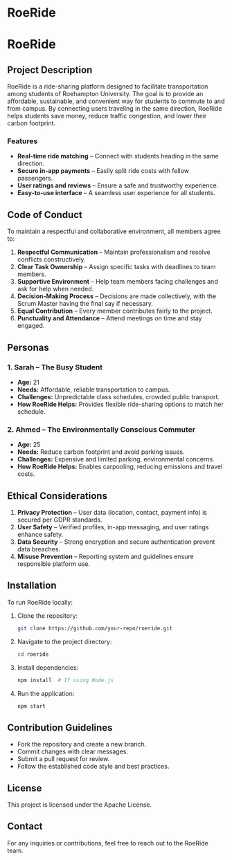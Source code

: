 # RoeRide

# RoeRide

## Project Description
RoeRide is a ride-sharing platform designed to facilitate transportation among students of Roehampton University. The goal is to provide an affordable, sustainable, and convenient way for students to commute to and from campus. By connecting users traveling in the same direction, RoeRide helps students save money, reduce traffic congestion, and lower their carbon footprint.

### Features
- **Real-time ride matching** – Connect with students heading in the same direction.
- **Secure in-app payments** – Easily split ride costs with fellow passengers.
- **User ratings and reviews** – Ensure a safe and trustworthy experience.
- **Easy-to-use interface** – A seamless user experience for all students.

## Code of Conduct
To maintain a respectful and collaborative environment, all members agree to:
1. **Respectful Communication** – Maintain professionalism and resolve conflicts constructively.
2. **Clear Task Ownership** – Assign specific tasks with deadlines to team members.
3. **Supportive Environment** – Help team members facing challenges and ask for help when needed.
4. **Decision-Making Process** – Decisions are made collectively, with the Scrum Master having the final say if necessary.
5. **Equal Contribution** – Every member contributes fairly to the project.
6. **Punctuality and Attendance** – Attend meetings on time and stay engaged.

## Personas
### 1. Sarah – The Busy Student
- **Age:** 21
- **Needs:** Affordable, reliable transportation to campus.
- **Challenges:** Unpredictable class schedules, crowded public transport.
- **How RoeRide Helps:** Provides flexible ride-sharing options to match her schedule.

### 2. Ahmed – The Environmentally Conscious Commuter
- **Age:** 25
- **Needs:** Reduce carbon footprint and avoid parking issues.
- **Challenges:** Expensive and limited parking, environmental concerns.
- **How RoeRide Helps:** Enables carpooling, reducing emissions and travel costs.

## Ethical Considerations
1. **Privacy Protection** – User data (location, contact, payment info) is secured per GDPR standards.
2. **User Safety** – Verified profiles, in-app messaging, and user ratings enhance safety.
3. **Data Security** – Strong encryption and secure authentication prevent data breaches.
4. **Misuse Prevention** – Reporting system and guidelines ensure responsible platform use.

## Installation
To run RoeRide locally:
1. Clone the repository:
   ```bash
   git clone https://github.com/your-repo/roeride.git
   ```
2. Navigate to the project directory:
   ```bash
   cd roeride
   ```
3. Install dependencies:
   ```bash
   npm install  # If using Node.js
   ```
4. Run the application:
   ```bash
   npm start
   ```

## Contribution Guidelines
- Fork the repository and create a new branch.
- Commit changes with clear messages.
- Submit a pull request for review.
- Follow the established code style and best practices.

## License
This project is licensed under the Apache License.

## Contact
For any inquiries or contributions, feel free to reach out to the RoeRide team.

